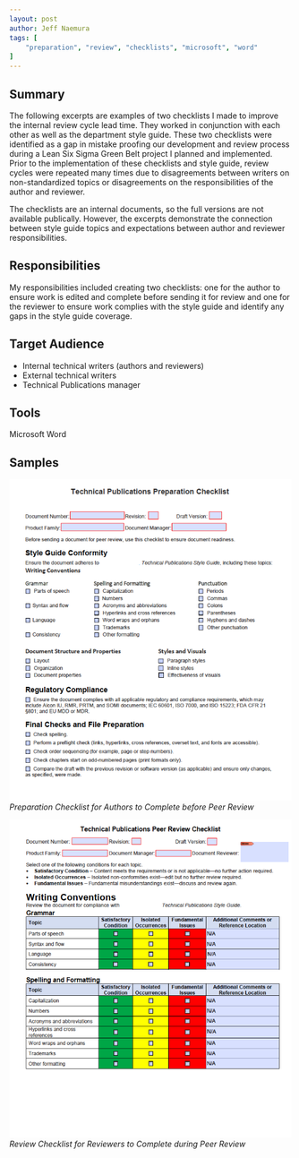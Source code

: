 ```yaml
---
layout: post
author: Jeff Naemura
tags: [
    "preparation", "review", "checklists", "microsoft", "word"
]
---
```


## Summary

The following excerpts are examples of two checklists I made to improve the internal review cycle lead time. They worked in conjunction with each other as well as the department style guide. These two checklists were identified as a gap in mistake proofing our development and review process during a Lean Six Sigma Green Belt project I planned and implemented. Prior to the implementation of these checklists and style guide, review cycles were repeated many times due to disagreements between writers on non-standardized topics or disagreements on the responsibilities of the author and reviewer.

The checklists are an internal documents, so the full versions are not available publically. However, the excerpts demonstrate the connection between style guide topics and expectations between author and reviewer responsibilities.

## Responsibilities

My responsibilities included creating two checklists: one for the author to ensure work is edited and complete before sending it for review and one for the reviewer to ensure work complies with the style guide and identify any gaps in the style guide coverage.

## Target Audience

* Internal technical writers (authors and reviewers)
* External technical writers
* Technical Publications manager

## Tools

Microsoft Word

## Samples

![Preparation Checklist](../images/prep_checklist.png)
*Preparation Checklist for Authors to Complete before Peer Review*

![Review Checklist](../images/review_checklist.png)
*Review Checklist for Reviewers to Complete during Peer Review*
